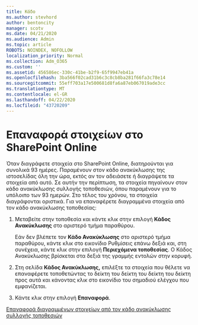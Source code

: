 ```yaml
---
title: Κάδο
ms.author: stevhord
author: bentoncity
manager: scotv
ms.date: 04/21/2020
ms.audience: Admin
ms.topic: article
ROBOTS: NOINDEX, NOFOLLOW
localization_priority: Normal
ms.collection: Adm_O365
ms.custom: ''
ms.assetid: 456586ec-330c-41be-b2f9-65f9947eb41a
ms.openlocfilehash: 3ba566f02cad31b6c3c8cb8ba281f66fa3c78e14
ms.sourcegitcommit: 55eff703a17e500681d8fa6a87eb067019ade3cc
ms.translationtype: MT
ms.contentlocale: el-GR
ms.lasthandoff: 04/22/2020
ms.locfileid: "43720209"
---
```

# <a name="restore-items-in-sharepoint-online"></a>Επαναφορά στοιχείων στο SharePoint Online

Όταν διαγράφετε στοιχεία στο SharePoint Online, διατηρούνται για συνολικά 93 ημέρες. Παραμένουν στον κάδο ανακύκλωσης της ιστοσελίδας όλη την ώρα, εκτός αν τον αδειάσετε ή διαγράψετε τα στοιχεία από αυτό. Σε αυτήν την περίπτωση, τα στοιχεία πηγαίνουν στον κάδο ανακύκλωσης συλλογής τοποθεσιών, όπου παραμένουν για το υπόλοιπο των 93 ημερών. Στο τέλος του χρόνου, τα στοιχεία διαγράφονται οριστικά. Για να επαναφέρετε διαγραμμένα στοιχεία από τον κάδο ανακύκλωσης τοποθεσίας:
  
1. Μεταβείτε στην τοποθεσία και κάντε κλικ στην επιλογή **Κάδος Ανακύκλωσης** στο αριστερό τμήμα παραθύρου. 
    
    Εάν δεν βλέπετε τον **Κάδο Ανακύκλωσης** στο αριστερό τμήμα παραθύρου, κάντε κλικ στο εικονίδιο Ρυθμίσεις επάνω δεξιά και, στη συνέχεια, κάντε κλικ στην επιλογή **Περιεχόμενα τοποθεσίας**. Ο Κάδος Ανακύκλωσης βρίσκεται στα δεξιά της γραμμής εντολών στην κορυφή.
    
2. Στη σελίδα **Κάδος Ανακύκλωσης,** επιλέξτε τα στοιχεία που θέλετε να επαναφέρετε τοποθετώντας το δείκτη του δείκτη του δείκτη του δείκτη προς αυτά και κάνοντας κλικ στο εικονίδιο του σημαδιού ελέγχου που εμφανίζεται. 
    
3. Κάντε κλικ στην επιλογή **Επαναφορά**.
    
[Επαναφορά διαγραμμένων στοιχείων από τον κάδο ανακύκλωσης συλλογής τοποθεσιών](https://go.microsoft.com/fwlink/?linkid=866439)
  

